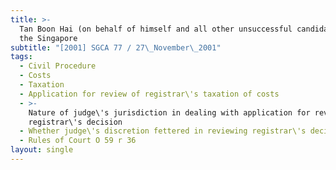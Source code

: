 ```yaml
---
title: >-
  Tan Boon Hai (on behalf of himself and all other unsuccessful candidates in
  the Singapore
subtitle: "[2001] SGCA 77 / 27\_November\_2001"
tags:
  - Civil Procedure
  - Costs
  - Taxation
  - Application for review of registrar\'s taxation of costs
  - >-
    Nature of judge\'s jurisdiction in dealing with application for review of
    registrar\'s decision
  - Whether judge\'s discretion fettered in reviewing registrar\'s decision
  - Rules of Court O 59 r 36
layout: single
---
```


